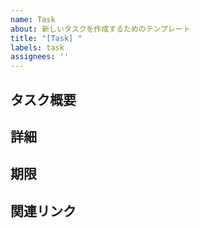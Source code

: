 ```yaml
---
name: Task
about: 新しいタスクを作成するためのテンプレート
title: "[Task] "
labels: task
assignees: ''
---
```


## タスク概要
<!-- タスクの概要を簡潔に記入 -->

## 詳細
<!-- やることの詳細を記入 -->

## 期限
<!-- 締切日を記入 (YYYY-MM-DD) -->

## 関連リンク
<!-- 関連するIssueやURL -->
